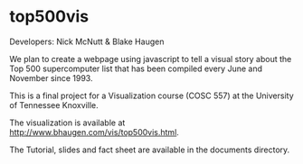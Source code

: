top500vis
=========

Developers: Nick McNutt & Blake Haugen

We plan to create a webpage using javascript to tell a visual story about
the Top 500 supercomputer list that has been compiled every June and November
since 1993.

This is a final project for a Visualization course (COSC 557) at the 
University of Tennessee Knoxville.

The visualization is available at http://www.bhaugen.com/vis/top500vis.html.

The Tutorial, slides and fact sheet are available in the documents directory.


